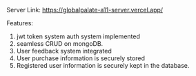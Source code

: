 Server Link: https://globalpalate-a11-server.vercel.app/

Features:
1. jwt token system auth system implemented
2. seamless CRUD on mongoDB.
3. User feedback system integrated
4. User purchase information is securely stored
5. Registered user information is securely kept in the database.